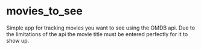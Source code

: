 # movies_to_see

Simple app for tracking movies you want to see using the OMDB api.  Due to the limitations of the api the movie title must be entered perfectly for it to show up.
